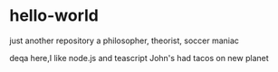 # hello-world
just another repository
a philosopher, theorist, soccer maniac

deqa here,I like node.js and teascript 
John's had tacos on new planet
